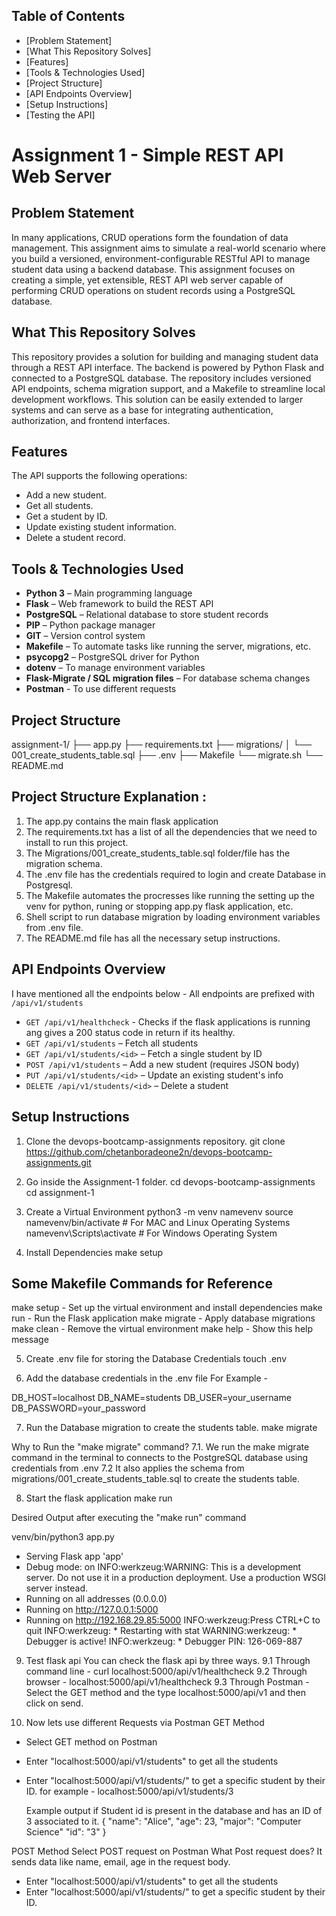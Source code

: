 ## Table of Contents
- [Problem Statement]
- [What This Repository Solves]
- [Features]
- [Tools & Technologies Used]
- [Project Structure]
- [API Endpoints Overview]
- [Setup Instructions]
- [Testing the API]


# Assignment 1 - Simple REST API Web Server

## Problem Statement

In many applications, CRUD operations form the foundation of data management. This assignment aims to simulate a real-world scenario where you build a versioned, environment-configurable RESTful API to manage student data using a backend database. This assignment focuses on creating a simple, yet extensible, REST API web server capable of performing CRUD operations on student records using a PostgreSQL database.

## What This Repository Solves

This repository provides a solution for building and managing student data through a REST API interface. The backend is powered by Python Flask and connected to a PostgreSQL database. The repository includes versioned API endpoints, schema migration support, and a Makefile to streamline local development workflows. This solution can be easily extended to larger systems and can serve as a base for integrating authentication, authorization, and frontend interfaces.

## Features

The API supports the following operations:

-  Add a new student.
-  Get all students.
-  Get a student by ID.
-  Update existing student information.
-  Delete a student record.

## Tools & Technologies Used

- **Python 3** – Main programming language
- **Flask** – Web framework to build the REST API
- **PostgreSQL** – Relational database to store student records
- **PIP** – Python package manager
- **GIT** – Version control system
- **Makefile** – To automate tasks like running the server, migrations, etc.
- **psycopg2** – PostgreSQL driver for Python
- **dotenv** – To manage environment variables
- **Flask-Migrate / SQL migration files** – For database schema changes
- **Postman** - To use different requests

## Project Structure

assignment-1/
├── app.py 
├── requirements.txt 
├── migrations/
│ └── 001_create_students_table.sql 
├── .env 
├── Makefile 
└── migrate.sh
└── README.md 

## Project Structure Explanation :

1. The app.py contains the main flask application
2. The requirements.txt has a list of all the dependencies that we need to install to run this project.
3. The Migrations/001_create_students_table.sql folder/file has the migration schema.
4. The .env file has the credentials required to login and create Database in Postgresql.
5. The Makefile automates the procresses like running the setting up the venv for python, runing or stopping app.py flask application, etc.
6. Shell script to run database migration by loading environment variables from .env file.
7. The README.md file has all the necessary setup instructions.

##  API Endpoints Overview

I have mentioned all the endpoints below - 
All endpoints are prefixed with `/api/v1/students`
- `GET /api/v1/healthcheck` - Checks if the flask applications is running ang gives a 200 status code in return if its healthy.
- `GET /api/v1/students` – Fetch all students
- `GET /api/v1/students/<id>` – Fetch a single student by ID
- `POST /api/v1/students` – Add a new student (requires JSON body)
- `PUT /api/v1/students/<id>` – Update an existing student's info
- `DELETE /api/v1/students/<id>` – Delete a student

## Setup Instructions 
1. Clone the devops-bootcamp-assignments repository.
git clone https://github.com/chetanboradeone2n/devops-bootcamp-assignments.git

2. Go inside the Assignment-1 folder.
cd devops-bootcamp-assignments
cd assignment-1

3. Create a Virtual Environment 
python3 -m venv namevenv
source namevenv/bin/activate   # For MAC and Linux Operating Systems
namevenv\Scripts\activate      # For Windows Operating System

4. Install Dependencies 
make setup 

## Some Makefile Commands for Reference 
make setup    - Set up the virtual environment and install dependencies
make run      - Run the Flask application
make migrate  - Apply database migrations
make clean    - Remove the virtual environment
make help     - Show this help message

5. Create .env file for storing the Database Credentials
touch .env

6. Add the database credentials in the .env file
For Example - 

DB_HOST=localhost
DB_NAME=students
DB_USER=your_username
DB_PASSWORD=your_password

7. Run the Database migration to create the students table.
make migrate 

Why to Run the "make migrate" command?
7.1. We run the make migrate command in the terminal to connects to the PostgreSQL database using credentials from .env
7.2 It also applies the schema from migrations/001_create_students_table.sql to create the students table. 

8. Start the flask application
make run

Desired Output after executing the "make run" command

venv/bin/python3 app.py
 * Serving Flask app 'app'
 * Debug mode: on
INFO:werkzeug:WARNING: This is a development server. Do not use it in a production deployment. Use a production WSGI server instead.
 * Running on all addresses (0.0.0.0)
 * Running on http://127.0.0.1:5000
 * Running on http://192.168.29.85:5000
INFO:werkzeug:Press CTRL+C to quit
INFO:werkzeug: * Restarting with stat
WARNING:werkzeug: * Debugger is active!
INFO:werkzeug: * Debugger PIN: 126-069-887

9. Test flask api
You can check the flask api by three ways.
9.1 Through command line - curl localhost:5000/api/v1/healthcheck
9.2 Through browser - localhost:5000/api/v1/healthcheck
9.3 Through Postman - Select the GET method and the type localhost:5000/api/v1 and then click on send.


10. Now lets use different Requests via Postman
GET Method 
- Select GET method on Postman
- Enter "localhost:5000/api/v1/students" to get all the students
- Enter "localhost:5000/api/v1/students/<studentID>" to get a specific student by their ID.
  for example - localhost:5000/api/v1/students/3 

  Example output if Student id is present in the database and has an ID of 3 associated to it.
  {
  "name": "Alice",
  "age": 23,
  "major": "Computer Science"
  "id": "3"
}

POST Method
Select POST request on Postman
What Post request does?
It sends data like name, email, age in the request body. 
- Enter "localhost:5000/api/v1/students" to get all the students
- Enter "localhost:5000/api/v1/students/<studentID>" to get a specific student by their ID.
